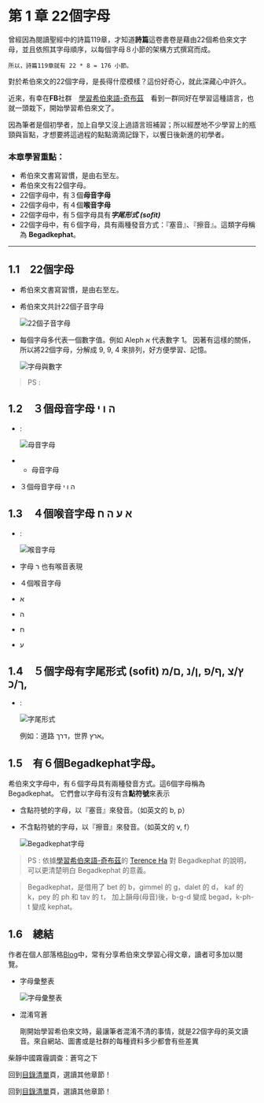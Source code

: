 # 第 1 章 22個字母 

曾經因為閱讀聖經中的詩篇119章，才知道**詩篇**這卷書卷是藉由22個希伯來文字母，並且依照其字母順序，以每個字母８小節的架構方式撰寫而成。

    所以，詩篇119章就有 22 * 8 = 176 小節。

對於希伯來文的22個字母，是長得什麼模樣？這份好奇心，就此深藏心中許久。

近來，有幸在**FB**社群　[學習希伯來語-奇布茲][]　看到一群同好在學習這種語言，也就一頭栽下，開始學習希伯來文了。

因為筆者是個初學者，加上自學又沒上過語言班補習；所以經歷地不少學習上的瓶頸與盲點，才想要將這過程的點點滴滴記錄下，以饗日後新進的初學者。


### 本章學習重點：
- 希伯來文書寫習慣，是由右至左。
- 希伯來文有22個字母。
- 22個字母中，有３個**母音字母**
- 22個字母中，有４個**喉音字母**
- 22個字母中，有５個字母具有***字尾形式 (sofit)***
- 22個字母中，有６個字母，具有兩種發音方式：『塞音』、『擦音』。這類字母稱為 **Begadkephat**。


---------------
## 1.1　22個字母
- 希伯來文書寫習慣，是由右至左。
- 希伯來文共計22個子音字母

 	![22個子音字母](../images/img01-01.png)

- 每個字母多代表一個數字值。例如 Aleph א 代表數字 1。
因著有這樣的關係，所以將22個字母，分解成 9, 9, 4 來排列，好方便學習、記憶。

 	![字母與數字](../images/img01-02.png)

> PS :



## 1.2　３個母音字母 ה ו י
- :

 	![母音字母](../images/img01-03.png)

- - 母音字母

- ３個母音字母 ה ו י


## 1.3　４個喉音字母 א ע ה ח 
- :

 	![喉音字母](../images/img01-04.png)

- 字母 ר 也有喉音表現

- ４個喉音字母
 - א
 - ה
 - ח
 - ע

## 1.4　５個字母有字尾形式 (sofit) ץ/צ ,ף/פ ,ן/נ ,ם/מ ,ך/כ
- :

 	![字尾形式](../images/img01-05.png)


	例如：道路 דרך，世界 ארץ。



## 1.5　有６個Begadkephat字母。
 

希伯來文字母中，有６個字母具有兩種發音方式。這6個字母稱為 Begadkephat。
它們會以字母有沒有含**點符號**來表示

- 含點符號的字母，以『塞音』來發音。（如英文的 b, p）
- 不含點符號的字母，以『擦音』來發音。（如英文的 v, f）

 	![Begadkephat字母](../images/img01-06.png)


> PS : 依據[學習希伯來語-奇布茲]的 [Terence Ha][] 對 Begadkephat 的說明，可以更清楚明白 Begadkephat 的意義。

> Begadkephat，是借用了 bet 的 b，gimmel 的 g，dalet 的 d，
kaf 的 k，pey 的 ph 和 tav 的 t，
加上韻母(母音)後，b-g-d 變成 begad，k-ph-t 變成 kephat。



## 1.6　總結

作者在個人部落格[Blog][]中，常有分享希伯來文學習心得文章，讀者可多加以閱覽。

- 字母彙整表

 	![字母彙整表](../images/img01-07.png)

- 混淆穹蒼

	剛開始學習希伯來文時，最讓筆者混淆不清的事情，就是22個字母的英文讀音。來自網站、圖書或是社群的每種資料多少都會有些差異

柴靜中國霧霾調查：蒼穹之下

回到[目錄清單][]頁，選讀其他章節！

回到[目錄清單](../README.md)頁，選讀其他章節！



[Blog]: http://pertonchang.blogspot.tw/
[pertonchang]: http://pertonchang.blogspot.tw/
[目錄清單]: ../README.md

[學習希伯來語-奇布茲]: https://www.facebook.com/groups/308100932705850/
[001]: https://www.facebook.com/groups/308100932705850/
[002]: https://www.facebook.com/groups/308100932705850/

[Terence Ha]: https://www.facebook.com/ha.terence?hc_location=ufi
[Paul Yeh]: https://www.facebook.com/paul.yeh.501?fref=nf